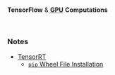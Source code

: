 <br>

**TensorFlow** & <abbr title="Graphics Processing Unit"><b>GPU</b></abbr> **Computations**

<br>

### Notes

* [TensorRT](https://docs.nvidia.com/deeplearning/tensorrt/archives/index.html#trt_7)
  * [`pip` Wheel File Installation](https://docs.nvidia.com/deeplearning/tensorrt/archives/tensorrt-723/install-guide/index.html#installing-pip)

<br>
<br>

<br>
<br>

<br>
<br>

<br>
<br>